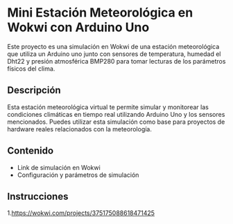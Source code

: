 # Mini Estación Meteorológica en Wokwi con Arduino Uno

Este proyecto es una simulación en Wokwi de una estación meteorológica que utiliza un Arduino uno junto con sensores de temperatura, humedad el Dht22 y presión atmosférica BMP280 para tomar lecturas de los parámetros físicos del clima.

## Descripción
Esta estación meteorológica virtual te permite simular y monitorear las condiciones climáticas en tiempo real utilizando Arduino Uno y los sensores mencionados. Puedes utilizar esta simulación como base para proyectos de hardware reales relacionados con la meteorología.


## Contenido

- Link de simulación en Wokwi
- Configuración y parámetros de simulación

## Instrucciones
1.https://wokwi.com/projects/375175088618471425

